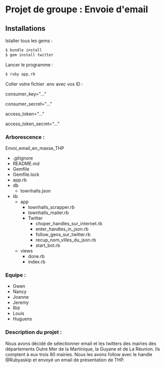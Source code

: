 # Projet de groupe : Envoie d'email

## Installations

Istaller tous les gems :

```sh
$ bundle install
$ gem install twitter
```

Lancer le programme :

```sh
$ ruby app.rb
```

Coller votre fichier .env avec vos ID :

consumer_key="..."

consumer_secret="..."

access_token="..."

access_token_secret="..."

### Arborescence :

Envoi_email_en_masse_THP 
- .gitignore
- README.md
- Gemfile
- Gemfile.lock
- app.rb
- db
  - townhalls.json
- lib
  - app
    - townhalls_scrapper.rb
    - townhalls_mailer.rb
    - Twitter 
        - choper_handles_sur_internet.rb
        - enter_handles_in_json.rb
        - follow_gens_sur_twitter.rb
        - recup_nom_villes_du_json.rb
        - start_bot.rb
  - views
    - done.rb
    - index.rb

### Equipe :

- Gwen
- Nancy
- Joanne
- Jeremy
- Rid
- Louis
- Huguens

### Description du projet :

Nous avons décidé de sélectionner email et les twitters des mairies des départements Outre Mer de la Martinique, la Guyane et de La Réunion. Ils comptent à eux trois 80 mairies. Nous les avons follow avec le handle @Rubyaskip et envoyé un email de présentation de THP.
